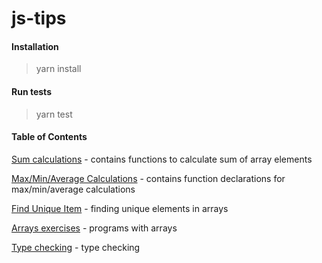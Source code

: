 # js-tips

#### Installation

> yarn install

#### Run tests

> yarn test

#### Table of Contents

[Sum calculations](https://github.com/yacheckalin/js-tips/tree/master/sums) - contains functions to calculate sum of array elements

[Max/Min/Average Calculations](https://github.com/yacheckalin/js-tips/tree/master/maxmin) - contains function declarations for max/min/average calculations

[Find Unique Item](https://github.com/yacheckalin/js-tips/tree/master/unique) - finding unique elements in arrays

[Arrays exercises](https://github.com/yacheckalin/js-tips/tree/master/arrays) - programs with arrays

[Type checking](https://github.com/yacheckalin/js-tips/tree/master/type-check) - type checking
